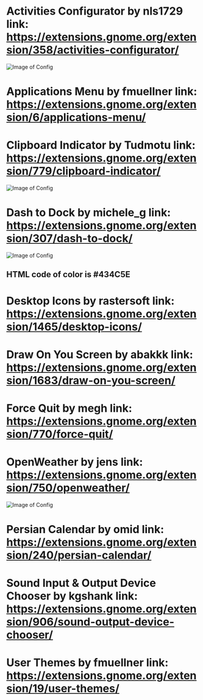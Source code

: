 # Activities Configurator by nls1729 link: https://extensions.gnome.org/extension/358/activities-configurator/
![Image of Config](https://github.com/mhkarimi1383/Ubuntu-Personal-Setting/raw/master/ActivitiesConfigurator.png)
# Applications Menu by fmuellner link: https://extensions.gnome.org/extension/6/applications-menu/
# Clipboard Indicator by Tudmotu link: https://extensions.gnome.org/extension/779/clipboard-indicator/
![Image of Config](https://github.com/mhkarimi1383/Ubuntu-Personal-Setting/raw/master/ClipboardIndicator.png)
# Dash to Dock by michele_g link: https://extensions.gnome.org/extension/307/dash-to-dock/
![Image of Config](https://github.com/mhkarimi1383/Ubuntu-Personal-Setting/raw/master/DashtoDock.png)
## HTML code of color is #434C5E
# Desktop Icons by rastersoft link: https://extensions.gnome.org/extension/1465/desktop-icons/
# Draw On You Screen by abakkk link: https://extensions.gnome.org/extension/1683/draw-on-you-screen/
# Force Quit by megh link: https://extensions.gnome.org/extension/770/force-quit/
# OpenWeather by jens link: https://extensions.gnome.org/extension/750/openweather/
![Image of Config](https://github.com/mhkarimi1383/Ubuntu-Personal-Setting/raw/master/OpenWeather.png)
# Persian Calendar by omid link: https://extensions.gnome.org/extension/240/persian-calendar/
# Sound Input & Output Device Chooser by kgshank link: https://extensions.gnome.org/extension/906/sound-output-device-chooser/
# User Themes by fmuellner link: https://extensions.gnome.org/extension/19/user-themes/
